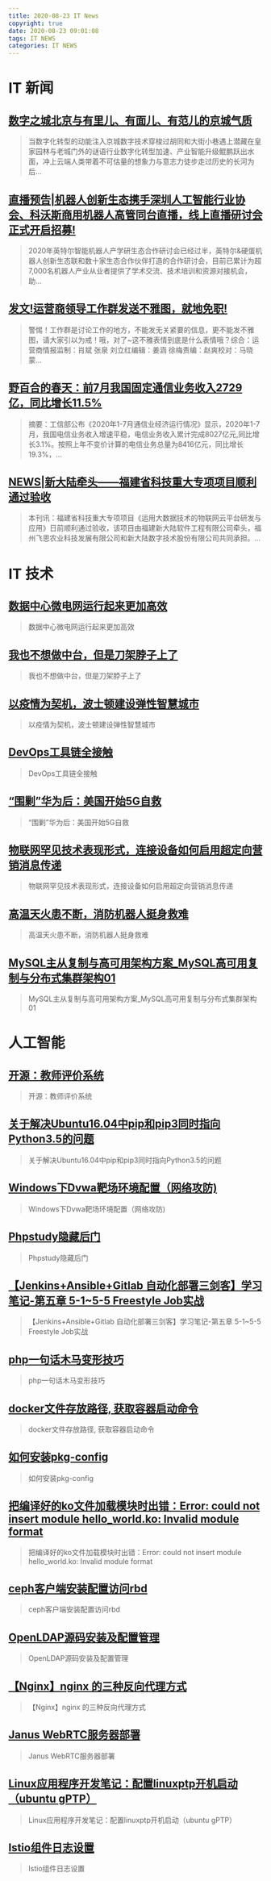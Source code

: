 ```yaml
---
title: 2020-08-23 IT News
copyright: true
date: 2020-08-23 09:01:08
tags: IT NEWS
categories: IT NEWS
---
```

# IT 新闻 
 ## [数字之城北京与有里儿、有面儿、有范儿的京城气质](http://mp.weixin.qq.com/s?src=11&timestamp=1598144404&ver=2539&signature=U6FDhMEVVHtmU34tN22N9F0y6*2E9AQWsqZdE2b7pwxzB1LeMeBOuwg8ziUjlk8dJe6H4Gh3mDZ0qd1kOLka1MdCQ3INdKhTbEsYaq8v2SirOJguKR15FaxMMtGnZt7f&new=1)
 > 当数字化转型的动能注入京城数字技术穿梭过胡同和大街小巷遇上潜藏在皇家园林与老城门外的谜语行业数字化转型加速、产业智能升级鲲鹏跃出水面，冲上云端人类带着不可估量的想象力与意志力徒步走过历史的长河为后...
 ## [直播预告|机器人创新生态携手深圳人工智能行业协会、科沃斯商用机器人高管同台直播，线上直播研讨会正式开启招募!](http://mp.weixin.qq.com/s?src=11&timestamp=1598144404&ver=2539&signature=i7KADX*Oy2Ne-d1D4wqsD9ZmUsJ6coLqi51rJTnIipsnRdpDQQX860-84aKKAafOqS*IE30TTGFHtvsjFGv3LRY4f-jaPRe2MR7l3SnqgYmPgwlihJkLV7CJv8lDJyyf&new=1)
 > 2020年英特尔智能机器人产学研生态合作研讨会已经过半，英特尔&amp;硬蛋机器人创新生态联和数十家生态合作伙伴打造的合作研讨会，目前已累计为超7,000名机器人产业从业者提供了学术交流、技术培训和资源对接机会，助...
 ## [发文!运营商领导工作群发送不雅图，就地免职!](http://mp.weixin.qq.com/s?src=11&timestamp=1598144404&ver=2539&signature=OHBM1*AwZK70XNvLZDRl7bXKEAMQH*ufw951a0wDn6NoMGiLxv6WIKc4Ai3UcBzD2alI01gJo*WcViwNvWOAAo-xFEYdUF*hzp3lRnmj3QpceHrjnZKORPCOmfp-uAjb&new=1)
 > 警惕！工作群是讨论工作的地方，不能发无关紧要的信息，更不能发不雅图，请大家引以为戒！哦，对了~这不雅表情到底是什么表情哦？综合：运营商情报监制：肖斌 张泉 刘立红编辑：姜涵 徐梅责编：赵爽校对：马晓蒙...
 ## [野百合的春天：前7月我国固定通信业务收入2729亿，同比增长11.5%](http://mp.weixin.qq.com/s?src=11&timestamp=1598144404&ver=2539&signature=BuzVcHCCIKLJM5YrThlC9voTu8v4AOvH2QGmsydfAo3Jry-ZQmY50DNKtrX0oMJ2rtMBMuS0MO9ItvcOyu1I5pBVhCNAM6U1*8tPdX6QfhAikFmkaFEChxyK7eTRBVwF&new=1)
 > 摘要：工信部公布《2020年1-7月通信业经济运行情况》显示，2020年1-7月，我国电信业务收入增速平稳，电信业务收入累计完成8027亿元,同比增长3.1%。按照上年不变价计算的电信业务总量为8416亿元，同比增长19.3%，...
 ## [NEWS|新大陆牵头——福建省科技重大专项项目顺利通过验收](http://mp.weixin.qq.com/s?src=11&timestamp=1598144404&ver=2539&signature=vGCHmqww9Iexqw8Qq9AwiZBU6D--gaWzqr4mIf*jmQbTEbKlsTt3AKR1nXTtrcEtvgXRehASyp92nme57eqGuTnIBa5acKpY5Gh0i70QM6eVQTc48GAd4d5OfhvT0g3t&new=1)
 > 本刊讯：福建省科技重大专项项目《运用大数据技术的物联网云平台研发与应用》日前顺利通过验收，该项目由福建新大陆软件工程有限公司牵头，福州飞思农业科技发展有限公司和新大陆数字技术股份有限公司共同承担。...
# IT 技术 
 ## [数据中心微电网运行起来更加高效](http://server.51cto.com/Datacenter-624298.htm)
 > 数据中心微电网运行起来更加高效
 ## [我也不想做中台，但是刀架脖子上了](http://developer.51cto.com/art/202008/624347.htm)
 > 我也不想做中台，但是刀架脖子上了
 ## [以疫情为契机，波士顿建设弹性智慧城市](http://www.cioage.com/art/202008/624286.htm)
 > 以疫情为契机，波士顿建设弹性智慧城市
 ## [DevOps工具链全接触](http://developer.51cto.com/art/202008/624296.htm)
 > DevOps工具链全接触
 ## [“围剿”华为后：美国开始5G自救](http://news.51cto.com/art/202008/624283.htm)
 > “围剿”华为后：美国开始5G自救
 ## [物联网罕见技术表现形式，连接设备如何启用超定向营销消息传递](http://iot.51cto.com/art/202008/624272.htm)
 > 物联网罕见技术表现形式，连接设备如何启用超定向营销消息传递
 ## [高温天火患不断，消防机器人挺身救难](http://ai.51cto.com/art/202008/624267.htm)
 > 高温天火患不断，消防机器人挺身救难
 ## [MySQL主从复制与高可用架构方案_MySQL高可用复制与分布式集群架构01](http://fellow.51cto.com/art/202008/623594.htm?qd=51ctojrzd)
 > MySQL主从复制与高可用架构方案_MySQL高可用复制与分布式集群架构01
# 人工智能 
 ## [开源：教师评价系统](https://blog.csdn.net/qq_28929579/article/details/94745421)
 > 开源：教师评价系统
 ## [关于解决Ubuntu16.04中pip和pip3同时指向Python3.5的问题](https://blog.csdn.net/qq_24036979/article/details/101308486)
 > 关于解决Ubuntu16.04中pip和pip3同时指向Python3.5的问题
 ## [Windows下Dvwa靶场环境配置（网络攻防)](https://blog.csdn.net/Cai1010110/article/details/101306206)
 > Windows下Dvwa靶场环境配置（网络攻防)
 ## [Phpstudy隐藏后门](https://blog.csdn.net/qq_41770175/article/details/101277851)
 > Phpstudy隐藏后门
 ## [【Jenkins+Ansible+Gitlab 自动化部署三剑客】学习笔记-第五章 5-1~5-5 Freestyle Job实战](https://blog.csdn.net/weixin_38657051/article/details/101061005)
 > 【Jenkins+Ansible+Gitlab 自动化部署三剑客】学习笔记-第五章 5-1~5-5 Freestyle Job实战
 ## [php一句话木马变形技巧](https://blog.csdn.net/bylfsj/article/details/101227210)
 > php一句话木马变形技巧
 ## [docker文件存放路径, 获取容器启动命令](https://blog.csdn.net/eyeofeagle/article/details/101273223)
 > docker文件存放路径, 获取容器启动命令
 ## [如何安装pkg-config](https://blog.csdn.net/Charliewolf/article/details/101273248)
 > 如何安装pkg-config
 ## [把编译好的ko文件加载模块时出错：Error: could not insert module hello_world.ko: Invalid module format](https://blog.csdn.net/weixin_42096901/article/details/101288346)
 > 把编译好的ko文件加载模块时出错：Error: could not insert module hello_world.ko: Invalid module format
 ## [ceph客户端安装配置访问rbd](https://blog.csdn.net/allway2/article/details/101276004)
 > ceph客户端安装配置访问rbd
 ## [OpenLDAP源码安装及配置管理](https://blog.csdn.net/miaodichiyou/article/details/101284396)
 > OpenLDAP源码安装及配置管理
 ## [【Nginx】nginx 的三种反向代理方式](https://blog.csdn.net/AV_woaijava/article/details/101277947)
 > 【Nginx】nginx 的三种反向代理方式
 ## [Janus WebRTC服务器部署](https://blog.csdn.net/xipiaoyouzi/article/details/101300117)
 > Janus WebRTC服务器部署
 ## [Linux应用程序开发笔记：配置linuxptp开机启动（ubuntu gPTP）](https://blog.csdn.net/u010018991/article/details/101280255)
 > Linux应用程序开发笔记：配置linuxptp开机启动（ubuntu gPTP）
 ## [Istio组件日志设置](https://blog.csdn.net/luo15242208310/article/details/98745143)
 > Istio组件日志设置

    